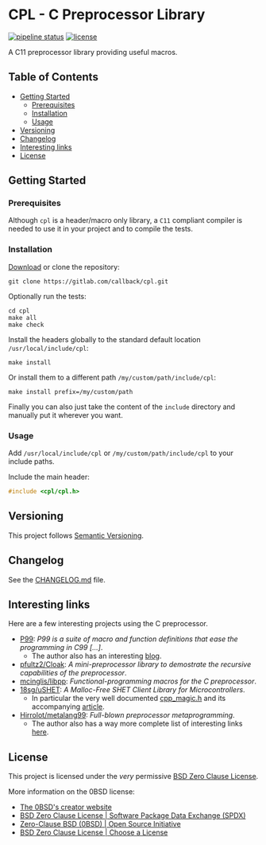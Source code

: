 # CPL - C Preprocessor Library

[![pipeline status](https://gitlab.com/callback/cpl/badges/master/pipeline.svg)](https://gitlab.com/callback/cpl/-/commits/master)
[![license](https://img.shields.io/badge/license-0BSD-blue)](LICENSE)

A C11 preprocessor library providing useful macros.

## Table of Contents

- [Getting Started](#getting-started)
  - [Prerequisites](#prerequisites)
  - [Installation](#installation)
  - [Usage](#usage)
- [Versioning](#versioning)
- [Changelog](#changelog)
- [Interesting links](#interesting-links)
- [License](#license)

## Getting Started

### Prerequisites

Although `cpl` is a header/macro only library, a `C11` compliant compiler is
needed to use it in your project and to compile the tests.

### Installation

[Download](https://gitlab.com/callback/cpl/-/archive/develop/cpl-develop.zip) or
clone the repository:

```
git clone https://gitlab.com/callback/cpl.git
```

Optionally run the tests:

```
cd cpl
make all
make check
```

Install the headers globally to the standard default location `/usr/local/include/cpl`:

```
make install
```

Or install them to a different path `/my/custom/path/include/cpl`:

```
make install prefix=/my/custom/path
```

Finally you can also just take the content of the `include` directory and
manually put it wherever you want.

### Usage

Add `/usr/local/include/cpl` or `/my/custom/path/include/cpl` to your include
paths.

Include the main header:

```c
#include <cpl/cpl.h>
```

## Versioning

This project follows [Semantic Versioning](https://semver.org/spec/v2.0.0.html).

## Changelog

See the [CHANGELOG.md](CHANGELOG.md) file.

## Interesting links

Here are a few interesting projects using the C preprocessor.

- [P99](https://gitlab.inria.fr/gustedt/p99): _P99 is a suite of macro and function definitions that ease the programming in C99 [...]_.
  - The author also has an interesting [blog](https://gustedt.wordpress.com/).
- [pfultz2/Cloak](https://github.com/pfultz2/Cloak/wiki/C-Preprocessor-tricks,-tips,-and-idioms): _A mini-preprocessor library to demostrate the recursive capabilities of the preprocessor_.
- [mcinglis/libpp](https://github.com/mcinglis/libpp): _Functional-programming macros for the C preprocessor_.
- [18sg/uSHET](https://github.com/18sg/uSHET): _A Malloc-Free SHET Client Library for Microcontrollers_.
  - In particular the very well documented [cpp_magic.h](https://github.com/18sg/uSHET/blob/master/lib/cpp_magic.h) and its accompanying [article](http://jhnet.co.uk/articles/cpp_magic).
- [Hirrolot/metalang99](https://github.com/Hirrolot/metalang99): _Full-blown preprocessor metaprogramming_.
  - The author also has a way more complete list of interesting links [here](https://github.com/Hirrolot/awesome-c-preprocessor).

## License

This project is licensed under the _very_ permissive [BSD Zero Clause License](LICENSE).

More information on the 0BSD license:

- [The 0BSD's creator website](https://landley.net/toybox/license.html)
- [BSD Zero Clause License | Software Package Data Exchange (SPDX)](https://spdx.org/licenses/0BSD.html)
- [Zero-Clause BSD (0BSD) | Open Source Initiative](https://opensource.org/licenses/0BSD)
- [BSD Zero Clause License | Choose a License](https://choosealicense.com/licenses/0bsd/)
